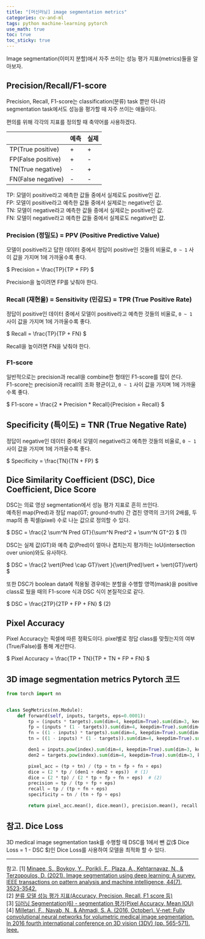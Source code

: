 ```yaml
---
title: "[머신러닝] image segmentation metrics"
categories: cv-and-ml
tags: python machine-learning pytorch
use_math: true
toc: true
toc_sticky: true
---
```


Image segmentation(이미지 분할)에서 자주 쓰이는 성능 평가 지표(metrics)들을 알아보자.

## Precision/Recall/F1-score

Precision, Recall, F1-score는 classification(분류) task 뿐만 아니라 segmentation task에서도 성능을 평가할 때 자주 쓰이는 애들이다.

편의를 위해 각각의 지표를 정의할 때 축약어를 사용하겠다.<br>

|    |예측|실제|
|----|---|---|
|TP(True positive)|+|+|
|FP(False positive)|+|-|
|TN(True negative)|-|+|
|FN(False negative)|-|-|

TP: 모델이 positive라고 예측한 값들 중에서 실제로도 positive인 값.<br>
FP: 모델이 positive라고 예측한 값들 중에서 실제로는 negative인 값.<br>
TN: 모델이 negative라고 예측한 값들 중에서 실제로는 positive인 값.<br>
FN: 모델이 negative라고 예측한 값들 중에서 실제로도 negative인 값.<br>

### Precision (정밀도) = PPV (Positive Predictive Value)

모델이 positive라고 답한 데이터 중에서 정답이 positive인 것들의 비율로, `0 ~ 1` 사이 값을 가지며 1에 가까울수록 좋다.

$ Precision = \frac{TP}{TP + FP} $

Precision을 높이려면 FP를 낮춰야 한다.

### Recall (재현율) = Sensitivity (민감도) = TPR (True Positive Rate)

정답이 positive인 데이터 중에서 모델이 positive라고 예측한 것들의 비율로, `0 ~ 1` 사이 값을 가지며 1에 가까울수록 좋다.

$ Recall = \frac{TP}{TP + FN} $

Recall을 높이려면 FN을 낮춰야 한다.

### F1-score

일반적으로는 precision과 recall을 combine한 형태인 F1-score를 많이 쓴다.<br>
F1-score는 precision과 recall의 조화 평균이고, `0 ~ 1` 사이 값을 가지며 1에 가까울수록 좋다.

$ F1-score = \frac{2 * Precision * Recall}{Precision + Recall} $

## Specificity (특이도) = TNR (True Negative Rate)

정답이 negative인 데이터 중에서 모델이 negative라고 예측한 것들의 비율로, `0 ~ 1` 사이 값을 가지며 1에 가까울수록 좋다.

$ Specificity = \frac{TN}{TN + FP} $

## Dice Similarity Coefficient (DSC), Dice Coefficient, Dice Score

DSC는 의료 영상 segmentation에서 성능 평가 지표로 흔히 쓰인다.<br>
예측된 map(Pred)과 정답 map(GT; ground-truth) 간 겹친 영역의 크기의 2배를, 두 map의 총 픽셀(pixel) 수로 나눈 값으로 정의할 수 있다.

$ DSC = \frac{2 \sum^N Pred GT}{\sum^N Pred^2 + \sum^N GT^2} $ (1)

DSC는 실제 값(GT)와 예측 값(Pred)이 얼마나 겹치는지 평가하는 IoU(intersection over union)와도 유사하다.

$ DSC = \frac{2 \vert{Pred \cap GT}\vert }{\vert{Pred}\vert + \vert{GT}\vert} $

또한 DSC가 boolean data에 적용될 경우에는 분할을 수행할 영역(mask)을 positive class로 뒀을 때의 F1-score 식과 DSC 식이 본질적으로 같다.

$ DSC = \frac{2TP}{2TP + FP + FN} $ (2)

## Pixel Accuracy

Pixel Accuracy는 픽셀에 따른 정확도이다. pixel별로 정답 class를 맞췄는지의 여부(True/False)를 통해 계산한다.

$ Pixel Accuracy = \frac{TP + TN}{TP + TN + FP + FN} $

## 3D image segmentation metrics Pytorch 코드

```python
from torch import nn


class SegMetrics(nn.Module):
    def forward(self, inputs, targets, eps=0.0001):
        tp = (inputs * targets).sum(dim=4, keepdim=True).sum(dim=3, keepdim=True).sum(dim=2, keepdim=True)
        fp = (inputs * (1 - targets)).sum(dim=4, keepdim=True).sum(dim=3, keepdim=True).sum(dim=2, keepdim=True)
        fn = ((1 - inputs) * targets).sum(dim=4, keepdim=True).sum(dim=3, keepdim=True).sum(dim=2, keepdim=True)
        tn = ((1 - inputs) * (1 - targets)).sum(dim=4, keepdim=True).sum(dim=3, keepdim=True).sum(dim=2, keepdim=True)

        den1 = inputs.pow(index).sum(dim=4, keepdim=True).sum(dim=3, keepdim=True).sum(dim=2, keepdim=True)
        den2 = targets.pow(index).sum(dim=4, keepdim=True).sum(dim=3, keepdim=True).sum(dim=2, keepdim=True)

        pixel_acc = (tp + tn) / (tp + tn + fp + fn + eps)
        dice = (2 * tp / (den1 + den2 + eps))  # (1)
        dice = (2 * tp) / (2 * tp + fp + fn + eps)  # (2)
        precision = tp / (tp + fp + eps)
        recall = tp / (tp + fn + eps)
        specificity = tn / (tn + fp + eps)

        return pixel_acc.mean(), dice.mean(), precision.mean(), recall.mean(), specificity.mean()
```

## 참고. Dice Loss

3D medical image segmentation task를 수행할 때 DSC를 1에서 뺀 값($ Dice Loss = 1 - DSC $)인 Dice Loss를 사용하여 모델을 최적화 할 수 있다.

---

참고.
[1] [Minaee, S., Boykov, Y., Porikli, F., Plaza, A., Kehtarnavaz, N., & Terzopoulos, D. (2021). Image segmentation using deep learning: A survey. IEEE transactions on pattern analysis and machine intelligence, 44(7), 3523-3542.](https://arxiv.org/abs/2001.05566)<br>
[2] [분류 모델 성능 평가 지표(Accuracy, Precision, Recall, F1 score 등)](https://white-joy.tistory.com/9)<br>
[3] [딥러닝 Segmentation(6) - segmentation 평가(Pixel Accuracy, Mean IOU)](https://velog.io/@cha-suyeon/%EB%94%A5%EB%9F%AC%EB%8B%9D-Segmentation5-segmentation-%ED%8F%89%EA%B0%80Pixel-Accuracy-Mask-IOU)<br>
[4] [Milletari, F., Navab, N., & Ahmadi, S. A. (2016, October). V-net: Fully convolutional neural networks for volumetric medical image segmentation. In 2016 fourth international conference on 3D vision (3DV) (pp. 565-571). Ieee.](https://arxiv.org/abs/1606.04797)
